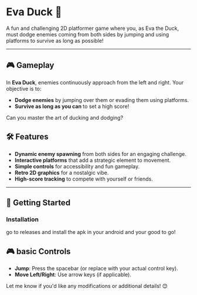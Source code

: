 
# Eva Duck 🦆  
A fun and challenging 2D platformer game where you, as Eva the Duck, must dodge enemies coming from both sides by jumping and using platforms to survive as long as possible!

---

## 🎮 Gameplay  
In **Eva Duck**, enemies continuously approach from the left and right. Your objective is to:  
- **Dodge enemies** by jumping over them or evading them using platforms.  
- **Survive as long as you can** to set a high score!  

Can you master the art of ducking and dodging?  


## 🛠️ Features  
- **Dynamic enemy spawning** from both sides for an engaging challenge.  
- **Interactive platforms** that add a strategic element to movement.  
- **Simple controls** for accessibility and fun gameplay.  
- **Retro 2D graphics** for a nostalgic vibe.  
- **High-score tracking** to compete with yourself or friends.  

---

## 🚀 Getting Started   

### Installation  
go to releases and install the apk in your android and your good to go!

## 🎮 basic Controls  
- **Jump**: Press the spacebar (or replace with your actual control key).  
- **Move Left/Right**: Use arrow keys (if applicable).  

Let me know if you'd like any modifications or additional details! 😊

